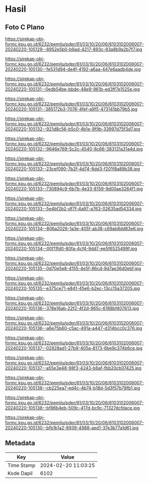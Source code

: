 # Hasil

## Foto C Plano

https://sirekap-obj-formc.kpu.go.id/6232/pemilu/pdpr/61/03/10/20/06/6103102006007-20240220-105129--8952e5b0-b9ad-4217-893c-93a8b9a2b7f7.jpg

https://sirekap-obj-formc.kpu.go.id/6232/pemilu/pdpr/61/03/10/20/06/6103102006007-20240220-105130--fe531d94-de4f-4192-a6aa-447e6aadb4de.jpg

https://sirekap-obj-formc.kpu.go.id/6232/pemilu/pdpr/61/03/10/20/06/6103102006007-20240220-105131--0edb54be-bbde-48e9-961b-ed3ff7e1525e.jpg

https://sirekap-obj-formc.kpu.go.id/6232/pemilu/pdpr/61/03/10/20/06/6103102006007-20240220-105131--385172b3-7076-4fef-a9f5-473141bb79b5.jpg

https://sirekap-obj-formc.kpu.go.id/6232/pemilu/pdpr/61/03/10/20/06/6103102006007-20240220-105132--921d8c56-b5c0-4b1e-9f9b-33997d75f3d7.jpg

https://sirekap-obj-formc.kpu.go.id/6232/pemilu/pdpr/61/03/10/20/06/6103102006007-20240220-105132--9646e769-5c2c-4540-8c66-383131a31a4d.jpg

https://sirekap-obj-formc.kpu.go.id/6232/pemilu/pdpr/61/03/10/20/06/6103102006007-20240220-105133--23cef090-7b2f-4d74-8dd3-f201f8a89b38.jpg

https://sirekap-obj-formc.kpu.go.id/6232/pemilu/pdpr/61/03/10/20/06/6103102006007-20240220-105133--730894c9-6b7b-4e33-8159-9d00ae3264f1.jpg

https://sirekap-obj-formc.kpu.go.id/6232/pemilu/pdpr/61/03/10/20/06/6103102006007-20240220-105133--5e4bf2b2-df7f-4a97-a763-02635ad54334.jpg

https://sirekap-obj-formc.kpu.go.id/6232/pemilu/pdpr/61/03/10/20/06/6103102006007-20240220-105134--806a2026-1a3e-405f-ab38-c69ab8dd83e6.jpg

https://sirekap-obj-formc.kpu.go.id/6232/pemilu/pdpr/61/03/10/20/06/6103102006007-20240220-105134--00f11fd0-80fa-4cf4-9dd7-ee5f6525499f.jpg

https://sirekap-obj-formc.kpu.go.id/6232/pemilu/pdpr/61/03/10/20/06/6103102006007-20240220-105135--0d70e5e8-4155-4e5f-86cd-9d7ae36d0ebf.jpg

https://sirekap-obj-formc.kpu.go.id/6232/pemilu/pdpr/61/03/10/20/06/6103102006007-20240220-105135--e375ce71-e841-45e6-b2ec-13cc15a37205.jpg

https://sirekap-obj-formc.kpu.go.id/6232/pemilu/pdpr/61/03/10/20/06/6103102006007-20240220-105136--378e16ab-22f2-4f2d-965c-6188bf407613.jpg

https://sirekap-obj-formc.kpu.go.id/6232/pemilu/pdpr/61/03/10/20/06/6103102006007-20240220-105136--a6e75b60-c5ac-491a-a447-d314bcc0c376.jpg

https://sirekap-obj-formc.kpu.go.id/6232/pemilu/pdpr/61/03/10/20/06/6103102006007-20240220-105137--02928ad1-27b9-405a-8173-6be9c374b6ce.jpg

https://sirekap-obj-formc.kpu.go.id/6232/pemilu/pdpr/61/03/10/20/06/6103102006007-20240220-105137--a55e3e48-98f3-4243-b6af-fbb20cb07425.jpg

https://sirekap-obj-formc.kpu.go.id/6232/pemilu/pdpr/61/03/10/20/06/6103102006007-20240220-105138--cb225ea7-ed4c-4b74-b18d-5d3f57b78fb1.jpg

https://sirekap-obj-formc.kpu.go.id/6232/pemilu/pdpr/61/03/10/20/06/6103102006007-20240220-105138--bf86b4eb-509c-417d-bc9c-71327dcfdace.jpg

https://sirekap-obj-formc.kpu.go.id/6232/pemilu/pdpr/61/03/10/20/06/6103102006007-20240220-105130--bfb1b1a2-8939-4988-aed1-37e3b77a1d61.jpg


## Metadata

| Key        | Value               |
| ---------- | ------------------- |
| Time Stamp | 2024-02-20 11:03:25 |
| Kode Dapil | 6102                |



